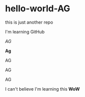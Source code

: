 # hello-world-AG
this is just another repo

I'm learning GitHub

*AG*

**Ag**

AG

AG

AG

I can't believe I'm learning this **WoW**
